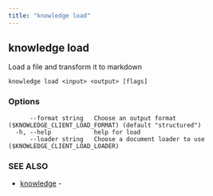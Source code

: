 ```yaml
---
title: "knowledge load"
---
```

## knowledge load

Load a file and transform it to markdown

```
knowledge load <input> <output> [flags]
```

### Options

```
      --format string   Choose an output format ($KNOWLEDGE_CLIENT_LOAD_FORMAT) (default "structured")
  -h, --help            help for load
      --loader string   Choose a document loader to use ($KNOWLEDGE_CLIENT_LOAD_LOADER)
```

### SEE ALSO

* [knowledge](knowledge.md)	 - 

